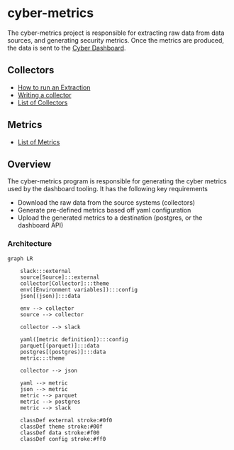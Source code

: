 # cyber-metrics

The cyber-metrics project is responsible for extracting raw data from data sources, and generating security metrics.  Once the metrics are produced, the data is sent to the [Cyber Dashboard](https://github.com/massyn/cyber-dashboard-flask).

## Collectors

* [How to run an Extraction](00-docs/how-to-run-an-extraction.md)
* [Writing a collector](00-docs/writing-a-collector.md)
* [List of Collectors](00-docs/collectors.md)

## Metrics

* [List of Metrics](00-docs/metrics.md)

## Overview

The cyber-metrics program is responsible for generating the cyber metrics used by the dashboard tooling.  It has the following key requirements

* Download the raw data from the source systems (collectors)
* Generate pre-defined metrics based off yaml configuration
* Upload the generated metrics to a destination (postgres, or the dashboard API)

### Architecture

```mermaid
graph LR

    slack:::external
    source[Source]:::external
    collector[Collector]:::theme
    env([Environment variables]):::config
    json[(json)]:::data

    env --> collector
    source --> collector

    collector --> slack

    yaml([metric definition]):::config
    parquet[(parquet)]:::data
    postgres[(postgres)]:::data
    metric:::theme

    collector --> json

    yaml --> metric
    json --> metric
    metric --> parquet
    metric --> postgres
    metric --> slack
    
    classDef external stroke:#0f0
    classDef theme stroke:#00f
    classDef data stroke:#f00
    classDef config stroke:#ff0
```

